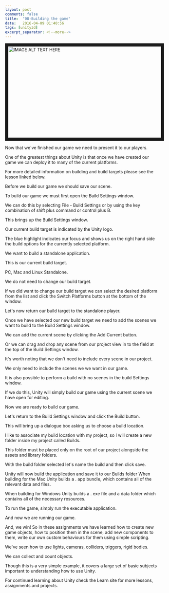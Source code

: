 ```yaml
---
layout: post
comments: false
title:  "08-Building the game"
date:   2016-04-09 01:40:56
tags: [unity3d]
excerpt_separator: <!--more-->
---
```

<a href="http://www.youtube.com/watch?feature=player_embedded&v=RFlh8pTf4DU
" target="_blank"><img src="http://img.youtube.com/vi/RFlh8pTf4DU/0.jpg" 
alt="IMAGE ALT TEXT HERE" width="502" height="300" border="10" /></a>

Now that we've finished our game we need to
present it to our players.

One of the greatest things about Unity is that
once we have created our game we can deploy
it to many of the current platforms.
<!--more-->
For more detailed information on building and
build targets please see the lesson linked below.

Before we build our game we should
save our scene.

To build our game we must first open
the Build Settings window.

We can do this by selecting File - Build Settings
or by using the key combination of
shift plus command or control plus B.

This brings up the Build Settings window.

Our current build target is indicated by the Unity logo.

The blue highlight indicates our focus and
shows us on the right hand side the build
options for the currently selected platform.

We want to build a standalone application.

This is our current build target.

PC, Mac and Linux Standalone.

We do not need to change our build target.

If we did want to change our build target
we can select the desired platform from the list
and click the Switch Platforms button at the bottom of the window.

Let's now return our build target to the standalone player.

Once we have selected our new build target
we need to add the scenes we want to build
to the Build Settings window.

We can add the current scene by clicking the
Add Current button.

Or we can drag and drop any scene from our
project view in to the field at the top of
the Build Settings window.

It's worth noting that we don't need to
include every scene in our project.

We only need to include the scenes we
we want in our game.

It is also possible to perform a build
with no scenes in the build Settings window.

If we do this, Unity will simply build our game
using the current scene we have open for editing.

Now we are ready to build our game.

Let's return to the Build Settings window
and click the Build button.

This will bring up a dialogue box asking us
to choose a build location.

I like to associate my build location with
my project, so I will create a new folder
inside my project called Builds.

This folder must be placed only on the
root of our project alongside the
assets and library folders.

With the build folder selected let's name the build
and then click save.

Unity will now build the application
and save it to our Builds folder
When building for the Mac Unity builds a .
app bundle,
which contains all of the relevant data and files.

When building for Windows
Unity builds a .
exe file
and a data folder which contains all of the necessary resources.

To run the game, simply run the executable application.

And now we are running our game.

And, we win!
So in these assignments we have learned how to
create new game objects, how to position them in the scene,
add new components to them, write our own custom behaviours
for them using simple scripting.

We've seen how to use lights, cameras,
colliders, triggers, rigid bodies.

We can collect and count objects.

Though this is a very simple example,
it covers a large set of basic
subjects important to understanding how to use Unity.

For continued learning about Unity check the Learn site
for more lessons, assignments and projects.
